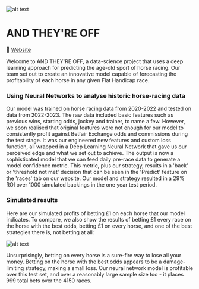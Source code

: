 ![alt text](https://github.com/lucasglanville/and_theyre_off_backend/assets/123101163/af2fcd24-8dd3-401e-a802-71a508e3a723 "Logo")

# AND THEY'RE OFF 

🏇 [Website](https://andtheyreoff.streamlit.app/)


Welcome to AND THEY'RE OFF, a data-science project that uses a deep learning approach for predicting the age-old sport of horse racing.
Our team set out to create an innovative model capable of forecasting the profitability of each horse in any given Flat Handicap race.

### Using Neural Networks to analyse historic horse-racing data

Our model was trained on horse racing data from 2020-2022 and tested on data from 2022-2023.
The raw data included basic features such as previous wins, starting odds, jockey and trainer, to name a few. However, we soon realised that original features were not enough for our model to consistently profit against Betfair Exchange odds and commissions during the test stage.
It was our engineered new features and custom loss function, all wrapped in a Deep Learning Neural Network that gave us our perceived edge and what we set out to achieve. The output is now a sophisticated model that we can feed daily pre-race data to generate a model confidence metric. This metric, plus our strategy, results in a 'back' or 'threshold not met' decision that can be seen in the 'Predict' feature on the 'races' tab on our website.
Our model and strategy resulted in a 29% ROI over 1000 simulated backings in the one year test period.




### Simulated results

Here are our simulated profits of betting £1 on each horse that our model indicates. To compare, we also show the results of betting £1 every race on the horse with the best odds, betting £1 on every horse, and one of the best strategies there is, not betting at all:

![alt text](https://github-production-user-asset-6210df.s3.amazonaws.com/123101163/267362395-21dafab8-58d6-4acc-821a-a3705cce5acf.png "Returns vs baselines")

Unsurprisingly, betting on every horse is a sure-fire way to lose all your money. Betting on the horse with the best odds appears to be a damage-limiting strategy, making a small loss. Our neural network model is profitable over this test set, and over a reasonably large sample size too - it places 999 total bets over the 4150 races.
